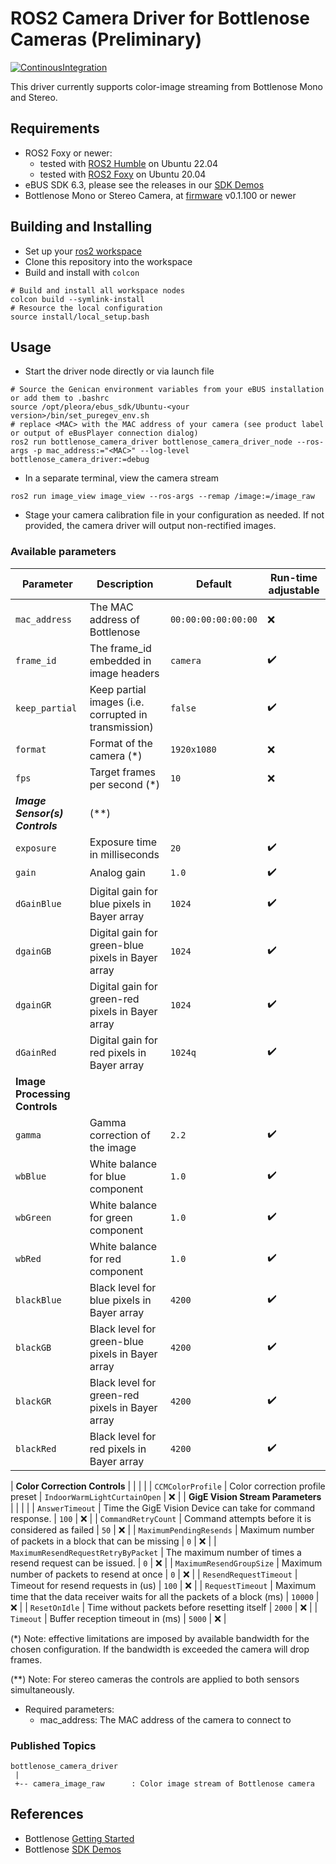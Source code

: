# ROS2 Camera Driver for Bottlenose Cameras (Preliminary)

[![ContinousIntegration](https://github.com/labforge/bottlenose-ros2/actions/workflows/ci.yml/badge.svg)](https://github.com/labforge/bottlenose-ros2/actions/workflows/ci.yml)

This driver currently supports color-image streaming from Bottlenose Mono and Stereo.

## Requirements 
  * ROS2 Foxy or newer:
    * tested with [ROS2 Humble](https://docs.ros.org/en/foxy/Releases/Release-Humble-Hawksbill.html) on Ubuntu 22.04
    * tested with [ROS2 Foxy](https://docs.ros.org/en/foxy/Releases/Release-Foxy-Fitzroy.html) on Ubuntu 20.04
  * eBUS SDK 6.3, please see the releases in our [SDK Demos](https://github.com/labforge/sdk-demos/releases)
  * Bottlenose Mono or Stereo Camera, at [firmware](https://github.com/labforge/bottlenose/releases/) v0.1.100 or newer

## Building and Installing

 * Set up your [ros2 workspace](https://docs.ros.org/en/humble/Tutorials/Beginner-Client-Libraries/Creating-A-Workspace/Creating-A-Workspace.html)
 * Clone this repository into the workspace
 * Build and install with ```colcon```
```
# Build and install all workspace nodes
colcon build --symlink-install
# Resource the local configuration
source install/local_setup.bash
```

## Usage
 * Start the driver node directly or via launch file
```
# Source the Genican environment variables from your eBUS installation or add them to .bashrc
source /opt/pleora/ebus_sdk/Ubuntu-<your version>/bin/set_puregev_env.sh
# replace <MAC> with the MAC address of your camera (see product label or output of eBusPlayer connection dialog)
ros2 run bottlenose_camera_driver bottlenose_camera_driver_node --ros-args -p mac_address:="<MAC>" --log-level bottlenose_camera_driver:=debug
```
 * In a separate terminal, view the camera stream
```
ros2 run image_view image_view --ros-args --remap /image:=/image_raw
```
 * Stage your camera calibration file in your configuration as needed. If not provided, the camera driver will output 
   non-rectified images.

### Available parameters

| Parameter                               | Description                                                                   | Default                 | Run-time adjustable  |
|-----------------------------------------|-------------------------------------------------------------------------------|-------------------------|----------------------|
| ```mac_address```                       | The MAC address of Bottlenose                                                 | ```00:00:00:00:00:00``` | :x:                  |
| ```frame_id```                          | The frame_id embedded in image headers                                        | ```camera```            | :heavy_check_mark:   |
| ```keep_partial```                      | Keep partial images (i.e. corrupted in transmission)                          | ```false```             | :heavy_check_mark:   |
| ```format```                            | Format of the camera (*)                                                      | ```1920x1080```         | :x:                  |
| ```fps```                               | Target frames per second (*)                                                  | ```10```                | :x:                  |
| ***Image Sensor(s) Controls***          | (**)                                                                          |                         |                      |
| ```exposure```                          | Exposure time in milliseconds                                                 | ```20```                | :heavy_check_mark:   |
| ```gain```                              | Analog gain                                                                   | ```1.0```               | :heavy_check_mark:   |
| ```dGainBlue```                         | Digital gain for blue pixels in Bayer array                                   | ```1024```              | :heavy_check_mark:   |
| ```dgainGB```                           | Digital gain for green-blue pixels in Bayer array                             | ```1024```              | :heavy_check_mark:   |
| ```dgainGR```                           | Digital gain for green-red pixels in Bayer array                              | ```1024```              | :heavy_check_mark:   |
| ```dGainRed```                          | Digital gain for red pixels in Bayer array                                    | ```1024q```             | :heavy_check_mark:   |
| **Image Processing Controls**           |                                                                               |                         |                      |
| ```gamma```                             | Gamma correction of the image                                                 | ```2.2```               | :heavy_check_mark:   |
| ```wbBlue```                            | White balance for blue component                                              | ```1.0```               | :heavy_check_mark:   |
| ```wbGreen```                           | White balance for green component                                             | ```1.0```               | :heavy_check_mark:   |
| ```wbRed```                             | White balance for red component                                               | ```1.0```               | :heavy_check_mark:   |
| ```blackBlue```                         | Black level for blue pixels in Bayer array                                    | ```4200```              | :heavy_check_mark:  |
| ```blackGB```                           | Black level for green-blue pixels in Bayer array                              | ```4200```              | :heavy_check_mark:  |
| ```blackGR```                           | Black level for green-red pixels in Bayer array                               | ```4200```              | :heavy_check_mark:  |
| ```blackRed```                          | Black level for red pixels in Bayer array                                     | ```4200```              | :heavy_check_mark:  |

| **Color Correction Controls**           |                                                                               |                         |                      |
| ```CCMColorProfile```                   | Color correction profile preset                                               | ```IndoorWarmLightCurtainOpen``` | :x:         |
| **GigE Vision Stream Parameters**       |                                                                               |                         |                      |
| ```AnswerTimeout```                     | Time the GigE Vision Device can take for command response.                    | ```100```               | :x:                  |
| ```CommandRetryCount```                 | Command attempts before it is considered as failed                            | ```50```                | :x:                  |
| ```MaximumPendingResends```             | Maximum number of packets in a block that can be missing                      | ```0```                 | :x:                  |
| ```MaximumResendRequestRetryByPacket``` | The maximum number of times a resend request can be issued.                   | ```0```                 | :x:                  |
| ```MaximumResendGroupSize```            | Maximum number of packets to resend at once                                   | ```0```                 | :x:                  |
| ```ResendRequestTimeout```              | Timeout for resend requests in (us)                                           | ```100```               | :x:                  |
| ```RequestTimeout```                    | Maximum time that the data receiver waits for all the packets of a block (ms) | ```10000```             | :x:                  |
| ```ResetOnIdle```                       | Time without packets before resetting itself                                  | ```2000```              | :x:                  |
| ```Timeout```                           | Buffer reception timeout in (ms)                                              | ```5000```              | :x:                  |
 
(*) Note: effective limitations are imposed by available bandwidth for the chosen configuration. If the bandwidth is
exceeded the camera will drop frames. 

(**) Note: For stereo cameras the controls are applied to both sensors simultaneously.

 * Required parameters:
   * mac_address: The MAC address of the camera to connect to

### Published Topics
```
bottlenose_camera_driver
 |
 +-- camera_image_raw      : Color image stream of Bottlenose camera
```

## References
 * Bottlenose [Getting Started](https://docs.labforge.ca/docs/getting-started)
 * Bottlenose [SDK Demos](https://github.com/labforge/sdk-demos)

